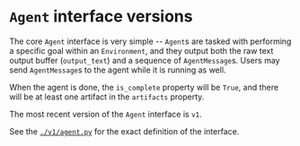 # `Agent` interface versions

The core `Agent` interface is very simple --
`Agent`s are tasked with performing a specific goal within an `Environment`,
and they output both the raw text output buffer (`output_text`) and a sequence of `AgentMessage`s.
Users may send `AgentMessage`s to the agent while it is running as well.

When the agent is done, the `is_complete` property will be `True`,
and there will be at least one artifact in the `artifacts` property.

The most recent version of the `Agent` interface is `v1`.

See the [`./v1/agent.py`](./v1/agent.py) for the exact definition of the interface.

